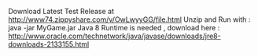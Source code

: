 Download Latest Test Release at http://www74.zippyshare.com/v/OwLwyyGG/file.html
Unzip and Run with :  java -jar MyGame.jar
Java 8 Runtime is needed , download here : http://www.oracle.com/technetwork/java/javase/downloads/jre8-downloads-2133155.html
